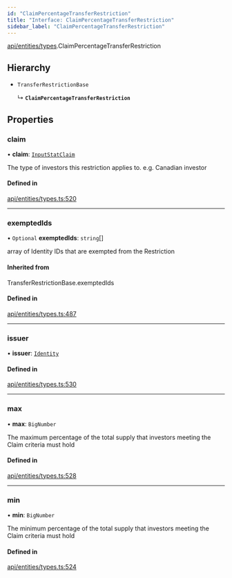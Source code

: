 ```yaml
---
id: "ClaimPercentageTransferRestriction"
title: "Interface: ClaimPercentageTransferRestriction"
sidebar_label: "ClaimPercentageTransferRestriction"
---
```


[api/entities/types](../../../../../modules/API/Entities/Types/Types.md).ClaimPercentageTransferRestriction

## Hierarchy

- `TransferRestrictionBase`

  ↳ **`ClaimPercentageTransferRestriction`**

## Properties

### claim

• **claim**: [`InputStatClaim`](../../../../../modules/API/Entities/Types/Types.md#inputstatclaim)

The type of investors this restriction applies to. e.g. Canadian investor

#### Defined in

[api/entities/types.ts:520](https://github.com/PolymeshAssociation/polymesh-sdk/blob/fe2e6dd1d/src/api/entities/types.ts#L520)

___

### exemptedIds

• `Optional` **exemptedIds**: `string`[]

array of Identity IDs that are exempted from the Restriction

#### Inherited from

TransferRestrictionBase.exemptedIds

#### Defined in

[api/entities/types.ts:487](https://github.com/PolymeshAssociation/polymesh-sdk/blob/fe2e6dd1d/src/api/entities/types.ts#L487)

___

### issuer

• **issuer**: [`Identity`](../../../../../classes/API/Entities/Identity/Identity.md)

#### Defined in

[api/entities/types.ts:530](https://github.com/PolymeshAssociation/polymesh-sdk/blob/fe2e6dd1d/src/api/entities/types.ts#L530)

___

### max

• **max**: `BigNumber`

The maximum percentage of the total supply that investors meeting the Claim criteria must hold

#### Defined in

[api/entities/types.ts:528](https://github.com/PolymeshAssociation/polymesh-sdk/blob/fe2e6dd1d/src/api/entities/types.ts#L528)

___

### min

• **min**: `BigNumber`

The minimum percentage of the total supply that investors meeting the Claim criteria must hold

#### Defined in

[api/entities/types.ts:524](https://github.com/PolymeshAssociation/polymesh-sdk/blob/fe2e6dd1d/src/api/entities/types.ts#L524)
